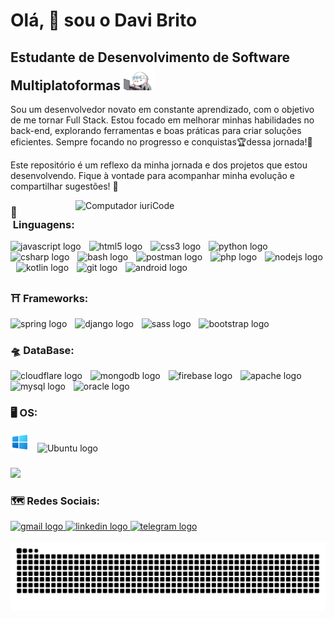 Olá, 👋 sou o Davi Brito
===========================
Estudante de Desenvolvimento de Software Multiplatoformas <img src="assets/hacker-hackerman.gif" width="50" height="40"> 
-----------------------------------------


Sou um desenvolvedor novato em constante aprendizado, com o objetivo de me tornar Full Stack. Estou focado em melhorar minhas habilidades no back-end, explorando ferramentas e boas práticas para criar soluções eficientes. Sempre focando no progresso e conquistas🏆dessa jornada!💪

Este repositório é um reflexo da minha jornada e dos projetos que estou desenvolvendo. Fique à vontade para acompanhar minha evolução e compartilhar sugestões! 🚀

  <img src="https://raw.githubusercontent.com/MicaelliMedeiros/micaellimedeiros/master/image/computer-illustration.png" min-width="400px" max-width="400px" width="400px" align="right" alt="Computador iuriCode">

### 🧰 &nbsp;Linguagens:
<div align="left">
  <img src="https://cdn.jsdelivr.net/gh/devicons/devicon/icons/javascript/javascript-original.svg" height="30" alt="javascript logo"  />
   <img width="5" />
  <img src="https://cdn.simpleicons.org/html5/E34F26" height="30" alt="html5 logo"  />
  <img width="5" />
  <img src="https://cdn.simpleicons.org/css3/1572B6" height="30" alt="css3 logo"  />
  <img width="5" />
  <img src="https://cdn.jsdelivr.net/gh/devicons/devicon/icons/python/python-original.svg" height="30" alt="python logo"  />
   <img width="5" />
  <img src="https://cdn.jsdelivr.net/gh/devicons/devicon/icons/csharp/csharp-original.svg" height="30" alt="csharp logo"  />
   <img width="5" />
  <img src="https://cdn.simpleicons.org/gnubash/4EAA25" height="30" alt="bash logo"  />
   <img width="5" />
  <img src="https://cdn.simpleicons.org/postman/FF6C37" height="30" alt="postman logo"  />
    <img width="5" />
  <img src="https://cdn.simpleicons.org/php/777BB4" height="30" alt="php logo"  />
    <img width="5" />
  <img src="https://cdn.simpleicons.org/nodedotjs/339933" height="30" alt="nodejs logo"  />
   <img width="5" />
  <img src="https://cdn.simpleicons.org/kotlin/7F52FF" height="30" alt="kotlin logo"  />
     <img width="5" />
  <img src="https://cdn.simpleicons.org/git/F05032" height="30" alt="git logo"  />
    <img width="5" />
  <img src="https://cdn.simpleicons.org/android/3DDC84" height="30" alt="android logo"  />
  
   ### ⛩️ Frameworks:
 <img src="https://cdn.simpleicons.org/spring/6DB33F" height="30" alt="spring logo"  />
 <img width="5" />
 <img src="https://cdn.jsdelivr.net/gh/devicons/devicon/icons/django/django-plain.svg" height="30" alt="django logo"  />
 <img width="5" />
 <img src="https://cdn.simpleicons.org/sass/CC6699" height="30" alt="sass logo"  />
 <img width="5" />
 <img src="https://cdn.jsdelivr.net/gh/devicons/devicon/icons/bootstrap/bootstrap-original.svg" height="30" alt="bootstrap logo"  />

 ### 🛸 DataBase:
  <img src="https://cdn.simpleicons.org/cloudflare/F38020" height="30" alt="cloudflare logo"  />
  <img width="5" />
  <img src="https://cdn.simpleicons.org/mongodb/47A248" height="30" alt="mongodb logo"  />
  <img width="5" />
  <img src="https://cdn.jsdelivr.net/gh/devicons/devicon/icons/firebase/firebase-plain.svg" height="30" alt="firebase logo"  />
  <img width="5" />
  <img src="https://cdn.jsdelivr.net/gh/devicons/devicon/icons/apache/apache-original.svg" height="30" alt="apache logo"  />
  <img width="5" />
  <img src="https://cdn.simpleicons.org/mysql/4479A1" height="30" alt="mysql logo"  />
  <img width="5" />
  <img src="https://cdn.simpleicons.org/oracle/F80000" height="30" alt="oracle logo"  />
  <img width="5" />
 
  ### 🖥️ OS:
<img src="assets/icons8-windows-10-48.png" alt="Windows Icon" style="width: 30px; height: 30px;">
<img width="5" />
<img src="https://cdn.simpleicons.org/ubuntu/E95420" height="30" alt="Ubuntu logo"/>

###

<div align="left">
    <td><img src="https://github-readme-stats.vercel.app/api?username=DaveBrito&count_private=true&show_icons=true&bg_color=30,e96443,904e95&title_color=fff&icon_color=fff&text_color=fff&card_width=400&line_height=27" /></td>
   

</div>


### 🗺️ Redes Sociais:
<div align="left">
<a href="mailto:davibritojunior1@gmail.com">
  <img src="https://img.shields.io/static/v1?message=Gmail&logo=gmail&label=&color=D14836&logoColor=white&labelColor=&style=for-the-badge" height="35" alt="gmail logo"  />
</a>
  <a href="https://www.linkedin.com/in/davi-brito-71a3222a5/">
  <img src="https://img.shields.io/static/v1?message=LinkedIn&logo=linkedin&label=&color=0077B5&logoColor=white&labelColor=&style=for-the-badge" height="35" alt="linkedin logo"  />
  </a>
  <a href="https://t.me/DaviBritoJr">
  <img src="https://img.shields.io/static/v1?message=Telegram&logo=telegram&label=&color=2CA5E0&logoColor=white&labelColor=&style=for-the-badge" height="35" alt="telegram logo"  />
  </a>  
</div>
 
</div>

<br clear="both">

<img src="https://raw.githubusercontent.com/DaveBrito/DaveBrito/output/snake.svg" alt="Snake animation" />









